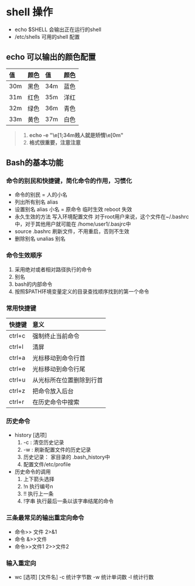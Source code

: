 # shell 操作

* echo $SHELL 会输出正在运行的shell
* /etc/shells 可用的shell 配置

## echo 可以输出的颜色配置
|值|颜色|值|颜色|
|:-|:-|:-|:-|
|30m|黑色|34m|蓝色|
|31m|红色|35m|洋红|
|32m|绿色|36m|青色|
|33m|黄色|37m|白色|

> 1. **echo -e "\e[1;34m贱人就是矫情\e[0m"**
> 2. **格式很重要，注意注意**

## Bash的基本功能
### 命令的别民和快捷键，简化命令的作用，习惯化
* 命令的别民 = 人的小名
* 列出所有别名 alias
* 设置别名 alias 小名 = 原命令 临时生效 reboot 失效
* 永久生效的方法 写入环境配置文件 对于root用户来说，这个文件在~/.bashrc 中，对于其他用户就可能在 /home/user1/.basjrc中
* source .bashrc 刷新文件，不用重启，否则不生效
* 删除别名 unalias 别名

### 命令生效顺序
1. 采用绝对或者相对路径执行的命令
2. 别名
3. bash的内部命令
4. 按照$PATH环境变量定义的目录查找顺序找到的第一个命令

### 常用快捷键
|快捷键|意义|
|:-|:-|
|ctrl+c|强制终止当前命令|
|ctrl+l|清屏|
|ctrl+a|光标移动到命令行首|
|ctrl+e|光标移动到命令行尾|
|ctrl+u|从光标所在位置删除到行首|
|ctrl+z|把命令放入后台|
|ctrl+r|在历史命令中搜索|

### 历史命令
* history [选项]
  1.  -c : 清空历史记录
  2. -w : 刷新配置文件的历史记录
  3. 历史记录： 家目录的 .bash_history中
  4.  配置文件/etc/profile
* 历史命令的调用
  1. 上下箭头选择
  2. !n 执行编号n
  3. !! 执行上一条
  4. !字串 执行最后一条以该字串结尾的命令

### 三条最常见的输出重定向命令
* 命令>> 文件 2>&1
* 命令 &>>文件
* 命令>>文件1 2>>文件2

### 输入重定向
* wc [选项] [文件名]
-c 统计字节数
-w 统计单词数
-l 统计行数
